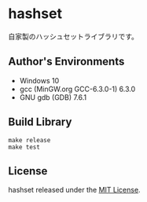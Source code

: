 
# hashset

自家製のハッシュセットライブラリです。

## Author's Environments

* Windows 10 
* gcc (MinGW.org GCC-6.3.0-1) 6.3.0
* GNU gdb (GDB) 7.6.1

## Build Library 

```
make release 
make test 
```

## License 

hashset released under the [MIT License](LICENSE).
